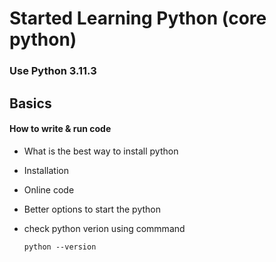 # Started Learning Python (core python)

### Use Python 3.11.3

## Basics

#### How to write & run code

- What is the best way to install python
- Installation
- Online code
- Better options to start the python
- check python verion using commmand

      python --version
